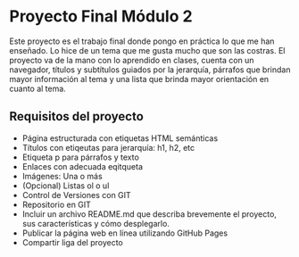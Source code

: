 # Proyecto Final Módulo 2

Este proyecto es el trabajo final donde pongo en práctica lo que me han enseñado. Lo hice de un tema que me gusta mucho que son las costras. El proyecto va de la mano con lo aprendido en clases, cuenta con un navegador, títulos y subtítulos guiados por la jerarquía, párrafos que brindan mayor información al tema y una lista que brinda mayor orientación en cuanto al tema.

## Requisitos del proyecto
- Página estructurada con etiquetas HTML semánticas
- Títulos con etiqeutas para jerarquía: h1, h2, etc
- Etiqueta p para párrafos y texto
- Enlaces con adecuada eqitqueta
- Imágenes: Una o más
- (Opcional) Listas ol o ul
- Control de Versiones con GIT
- Repositorio en GIT
- Incluir un archivo README.md que describa brevemente el proyecto, sus características y cómo desplegarlo.
- Publicar la página web en línea utilizando GitHub Pages
- Compartir liga del proyecto
